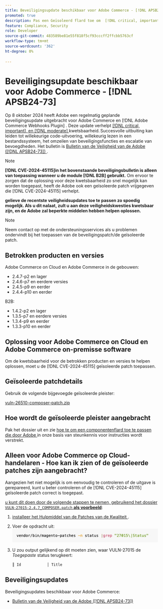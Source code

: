 ```yaml
---
title: Beveiligingsupdate beschikbaar voor Adobe Commerce - [!DNL APSB24-73]
promoted: true
description: Pas een Geïsoleerd flard toe om  [!DNL critical, important, and moderate vulnerabilities]  voor Adobe Commerce 2.4.7-p2, 2.4.6-p7, 2.4.5-p9, 2.4.4-p10, en vroegere versies slechts instanties te verhelpen die  [!DNL B2B]  module in werking stellen.
feature: Compliance, Security
role: Developer
source-git-commit: 483589be81e55f818f5cf93cccff2ffcbb5763cf
workflow-type: tm+mt
source-wordcount: '362'
ht-degree: 0%

---
```


# Beveiligingsupdate beschikbaar voor Adobe Commerce - [!DNL APSB24-73]

Op 8 oktober 2024 heeft Adobe een regelmatig geplande beveiligingsupdate uitgebracht voor Adobe Commerce en [!DNL Adobe Commerce Webhooks Plugin] .
Deze update verhelpt [[!DNL critical, important], en  [!DNL moderate] ](https://helpx.adobe.com/nl/security/severity-ratings.html) kwetsbaarheid. Succesvolle uitbuiting kan leiden tot willekeurige code-uitvoering, willekeurig lezen in een bestandssysteem, het omzeilen van beveiligingsfuncties en escalatie van bevoegdheden. Het bulletin is [ Bulletin van de Veiligheid van de Adobe ([!DNL APSB24-73]) ](https://helpx.adobe.com/nl/security/products/magento/apsb24-73.html).

>[!NOTE]
>
>**[!DNL CVE-2024-45115]in het bovenstaande beveiligingsbulletin is alleen van toepassing wanneer u de module [!DNL B2B] gebruikt.** Om ervoor te zorgen dat de oplossing voor deze kwetsbaarheid zo snel mogelijk kan worden toegepast, heeft de Adobe ook een geïsoleerde patch vrijgegeven die [!DNL CVE-2024-45115] verhelpt.

**gelieve de recentste veiligheidsupdates toe te passen zo spoedig mogelijk. Als u dit nalaat, zult u aan deze veiligheidskwesties kwetsbaar zijn, en de Adobe zal beperkte middelen hebben helpen oplossen.**

>[!NOTE]
>
>Neem contact op met de ondersteuningsservices als u problemen ondervindt bij het toepassen van de beveiligingspatch/de geïsoleerde patch.

## Betrokken producten en versies

Adobe Commerce on Cloud en Adobe Commerce in de gebouwen:

* 2.4.7-p2 en lager
* 2.4.6-p7 en eerdere versies
* 2.4.5-p9 en eerder
* 2.4.4-p10 en eerder

B2B:

* 1.4.2-p2 en lager
* 1.3.5-p7 en eerdere versies
* 1.3.4-p9 en eerder
* 1.3.3-p10 en eerder


## Oplossing voor Adobe Commerce on Cloud en Adobe Commerce on-premisse software

Om de kwetsbaarheid voor de betrokken producten en versies te helpen oplossen, moet u de [!DNL CVE-2024-45115] geïsoleerde patch toepassen.

## Geïsoleerde patchdetails

Gebruik de volgende bijgevoegde geïsoleerde pleister:

[vuln-26510-composer-patch.zip](assets/vuln-26510-composer-patch.zip)

## Hoe wordt de geïsoleerde pleister aangebracht

Pak het dossier uit en zie [ hoe te om een componentenflard toe te passen die door Adobe ](https://experienceleague.adobe.com/docs/commerce-knowledge-base/kb/how-to/how-to-apply-a-composer-patch-provided-by-magento.html?lang=nl-NL) in onze basis van steunkennis voor instructies wordt verstrekt.

## Alleen voor Adobe Commerce op Cloud-handelaren - Hoe kan ik zien of de geïsoleerde patches zijn aangebracht?

Aangezien het niet mogelijk is om eenvoudig te controleren of de uitgave is gerepareerd, kunt u beter controleren of de [!DNL CVE-2024-45115] geïsoleerde patch correct is toegepast.

<u> u kunt dit doen door de volgende stappen te nemen, gebruikend het dossier `VULN-27015-2.4.7_COMPOSER.patch` **als voorbeeld**</u>:

1. [ installeer het Hulpmiddel van de Patches van de Kwaliteit ](https://experienceleague.adobe.com/docs/commerce-operations/tools/quality-patches-tool/usage.html?lang=nl-NL).
1. Voer de opdracht uit:<br>
   ![ cve-2024-34102-tell-if-patch-applied-code ](assets/cve-2024-34102-tell-if-patch-applied-code.png)
1. U zou output gelijkend op dit moeten zien, waar VULN-27015 de *Toegepaste* status terugkeert:

   ```bash
   ║ Id            │ Title                                                        │ Category        │ Origin                 │ Status      │ Details                                          ║ ║ N/A           │ ../m2-hotfixes/VULN-27015-2.4.7_COMPOSER_patch.patch      │ Other           │ Local                  │ Applied     │ Patch type: Custom                                
   ```

<!-- For Step 2:
     ```bash
    vendor/bin/magento-patches -n status |grep "27015\|Status"
     ```
-->

## Beveiligingsupdates

Beveiligingsupdates beschikbaar voor Adobe Commerce:

* [ Bulletin van de Veiligheid van de Adobe ([!DNL APSB24-73]) ](https://helpx.adobe.com/nl/security/products/magento/apsb24-73.html)
